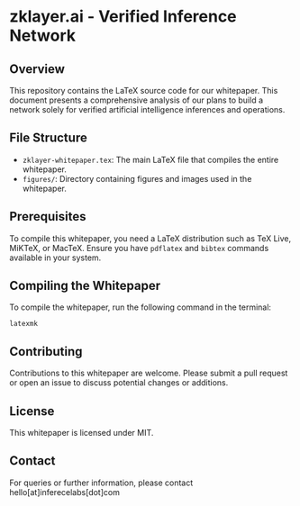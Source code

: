 
# zklayer.ai - Verified Inference Network

## Overview
This repository contains the LaTeX source code for our whitepaper. This document presents a comprehensive analysis of our plans to build a network solely for verified artificial intelligence inferences and operations.

## File Structure
- `zklayer-whitepaper.tex`: The main LaTeX file that compiles the entire whitepaper.
- `figures/`: Directory containing figures and images used in the whitepaper.

## Prerequisites
To compile this whitepaper, you need a LaTeX distribution such as TeX Live, MiKTeX, or MacTeX. Ensure you have `pdflatex` and `bibtex` commands available in your system.

## Compiling the Whitepaper
To compile the whitepaper, run the following command in the terminal:

```
latexmk
```

## Contributing
Contributions to this whitepaper are welcome. Please submit a pull request or open an issue to discuss potential changes or additions.

## License
This whitepaper is licensed under MIT.

## Contact
For queries or further information, please contact hello[at]inferecelabs[dot]com
